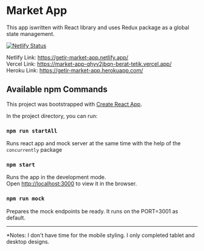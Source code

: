 # Market App

This app iswritten with React library and uses Redux package as a global state management.

[![Netlify Status](https://api.netlify.com/api/v1/badges/314efc17-9ad2-41c5-9f06-ef9886ffaacf/deploy-status)](https://app.netlify.com/sites/getir-market-app/deploys)

Netlify Link: https://getir-market-app.netlify.app/ \
Vercel Link: https://market-app-qhyv2jbqn-berat-tetik.vercel.app/ \
Heroku Link: https://getir-market-app.herokuapp.com/ 

## Available npm Commands

This project was bootstrapped with [Create React App](https://github.com/facebook/create-react-app).

In the project directory, you can run:


### `npm run startAll`

Runs react app and mock server at the same time with the help of the `concurrently` package 

### `npm start`

Runs the app in the development mode.\
Open [http://localhost:3000](http://localhost:3000) to view it in the browser.

### `npm run mock`

Prepares the mock endpoints be ready. It runs on the PORT=3001 as default.


<hr />
*Notes: I don't have time for the mobile styling. I only completed tablet and desktop designs.
